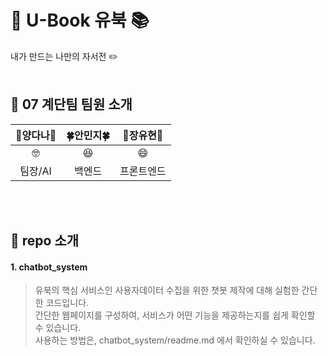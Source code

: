 # :memo: U-Book 유북 :books:
내가 만드는 나만의 자서전 :pencil2:
<br>
<br>

## :seedling: 07 계단팀 팀원 소개
|**🌟양다나🌟**|**:four_leaf_clover:안민지:four_leaf_clover:**|**:rabbit:장유현:rabbit:**|
|:--------:|:--------:|:--------:|
|🤓|😆|😄|
|  팀장/AI  |  백엔드  | 프론트엔드 |
<br>
<br>

## :crown: repo 소개

#### 1. chatbot_system
>유북의 핵심 서비스인 사용자데이터 수집을 위한 챗봇 제작에 대해 실험한 간단한 코드입니다.
><br/>간단한 웹페이지를 구성하여, 서비스가 어떤 기능을 제공하는지를 쉽게 확인할 수 있습니다.
><br/>사용하는 방법은, chatbot_system/readme.md 에서 확인하실 수 있습니다. 
